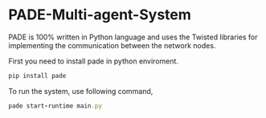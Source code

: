 # PADE-Multi-agent-System

PADE is 100% written in Python language and uses the Twisted libraries for implementing the communication between the network nodes.

First you need to install pade in python enviroment.
```ruby
pip install pade
```

To  run the system, use following command,
```ruby
pade start-runtime main.py
```
